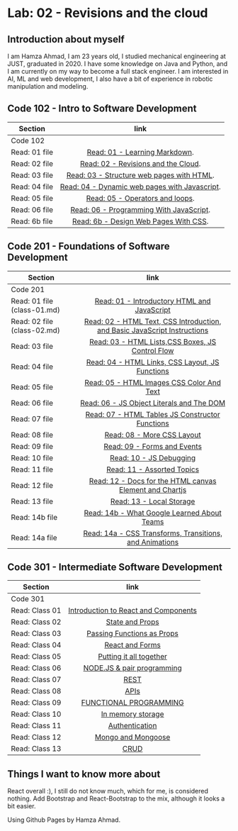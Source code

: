 # Lab: 02 - Revisions and the cloud
## Introduction about myself
I am Hamza Ahmad, I am 23 years old, I studied mechanical engineering at JUST, graduated in 2020. I have some knowledge on Java and Python, and I am currently on my way to become a full stack engineer. I am interested in AI, ML and web development, I also have a bit of experience in robotic manipulation and modeling. 

## Code 102 - Intro to Software Development

| Section             | link          | 
| -------------       |:-------------:| 
| Code 102                            ||
| Read: 01 file       | [Read: 01 - Learning Markdown](https://hamzaahmad97.github.io/reading-notes/Read01).      |
| Read: 02 file       | [Read: 02 - Revisions and the Cloud](https://hamzaahmad97.github.io/reading-notes/Read02).     |
| Read: 03 file       | [Read: 03 - Structure web pages with HTML](https://hamzaahmad97.github.io/reading-notes/Read03-structure_web_pages_with_HTML). |
| Read: 04 file       | [Read: 04 - Dynamic web pages with Javascript](https://hamzaahmad97.github.io/reading-notes/Read04_DynamicWebPagesWithJavaScript). |
| Read: 05 file       | [Read: 05 - Operators and loops](https://hamzaahmad97.github.io/reading-notes/Read05-OperatorsAndLoops). |
| Read: 06 file       | [Read: 06 - Programming With JavaScript](https://hamzaahmad97.github.io/reading-notes/Read06_ProgrammingWithJavaScript). |
| Read: 6b file       | [Read: 6b - Design Web Pages With CSS](https://hamzaahmad97.github.io/reading-notes/Read6b_DesignWebPagesWithCSS). |

## Code 201 - Foundations of Software Development

| Section             | link          | 
| -------------       |:-------------:| 
| Code 201            |               |
| Read: 01 file (class-01.md) | [Read: 01 - Introductory HTML and JavaScript](https://hamzaahmad97.github.io/reading-notes/class-01)|
| Read: 02 file (class-02.md) | [Read: 02 - HTML Text, CSS Introduction, and Basic JavaScript Instructions](https://hamzaahmad97.github.io/reading-notes/class-02)|
| Read: 03 file       | [Read: 03 - HTML Lists,CSS Boxes, JS Control Flow](https://hamzaahmad97.github.io/reading-notes/Read03-HTMLListsCSSBoxesJSControlFlow)|
| Read: 04 file | [Read: 04 - HTML Links, CSS Layout, JS Functions](https://hamzaahmad97.github.io/reading-notes/Read04-HTMLLinksCSSLayoutJSFunctions)|
| Read: 05 file | [Read: 05 - HTML Images CSS Color And Text](https://hamzaahmad97.github.io/reading-notes/Read05-HTMLImagesCSSColorAndText)|
| Read: 06 file | [Read: 06 - JS Object Literals and The DOM](https://hamzaahmad97.github.io/reading-notes/Read06-JSObjectLiteralsTheDOM) |
| Read: 07 file | [Read: 07 - HTML Tables JS Constructor Functions](https://hamzaahmad97.github.io/reading-notes/Read07-HTMLTablesJSConstructorFunctions) |
| Read: 08 file | [Read: 08 - More CSS Layout](https://hamzaahmad97.github.io/reading-notes/Read08-MoreCSSLayout)|
| Read: 09 file | [Read: 09 - Forms and Events](https://hamzaahmad97.github.io/reading-notes/Read09-FormsandEvents) |
| Read: 10 file | [Read: 10 - JS Debugging](https://hamzaahmad97.github.io/reading-notes/Read10-JSDebugging) |
| Read: 11 file | [Read: 11 - Assorted Topics](https://hamzaahmad97.github.io/reading-notes/Read11-AssortedTopics)|
| Read: 12 file | [Read: 12 - Docs for the HTML canvas Element and Chartjs](https://hamzaahmad97.github.io/reading-notes/Read12-DocsfortheHTMLcanvasElementAndChartjs)|
| Read: 13 file | [Read: 13 - Local Storage](https://hamzaahmad97.github.io/reading-notes/Read13-LocalStorage) |
| Read: 14b file | [Read: 14b - What Google Learned About Teams](https://hamzaahmad97.github.io/reading-notes/Read14b-WhatGoogleLearnedAboutTeams) |
| Read: 14a file | [Read: 14a - CSS Transforms, Transitions, and Animations](https://hamzaahmad97.github.io/reading-notes/Read14a-CSSTransformsTransitionsandAnimations) |

## Code 301 - Intermediate Software Development

| Section             | link          | 
| -------------       |:-------------:| 
| Code 301            |               |
| Read: Class 01      | [Introduction to React and Components](https://hamzaahmad97.github.io/reading-notes/Read-Class-01) |
| Read: Class 02      | [State and Props](https://hamzaahmad97.github.io/reading-notes/Read-Class-02) |
| Read: Class 03      | [Passing Functions as Props](https://hamzaahmad97.github.io/reading-notes/Read-Class-03) |
| Read: Class 04      | [React and Forms](https://hamzaahmad97.github.io/reading-notes/Read-Class-04) |
| Read: Class 05      | [Putting it all together](https://hamzaahmad97.github.io/reading-notes/Read-Class-05) |
| Read: Class 06 | [NODE.JS & pair programming](https://hamzaahmad97.github.io/reading-notes/Read-Class-06) |
| Read: Class 07 | [REST](https://hamzaahmad97.github.io/reading-notes/Read-Class-07) |
| Read: Class 08 | [APIs](https://hamzaahmad97.github.io/reading-notes/Read-Class-08) |
| Read: Class 09 | [FUNCTIONAL PROGRAMMING](https://hamzaahmad97.github.io/reading-notes/Read-Class-09) |
| Read: Class 10 | [In memory storage](https://hamzaahmad97.github.io/reading-notes/Read-Class-10) |
| Read: Class 11 | [Authentication](https://hamzaahmad97.github.io/reading-notes/Read-Class-11) |
| Read: Class 12 | [Mongo and Mongoose](https://hamzaahmad97.github.io/reading-notes/Read-Class-12) |
| Read: Class 13 | [CRUD](https://hamzaahmad97.github.io/reading-notes/Read-Class-13) |


## Things I want to know more about
React overall :), I still do not know much, which for me, is considered nothing.
Add Bootstrap and React-Bootstrap to the mix, although it looks a bit easier.



Using Github Pages by Hamza Ahmad.
